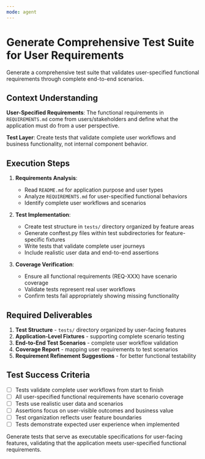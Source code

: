 ```yaml
---
mode: agent
---
```


# Generate Comprehensive Test Suite for User Requirements

Generate a comprehensive test suite that validates user-specified functional requirements through complete end-to-end scenarios.

## Context Understanding

**User-Specified Requirements**: The functional requirements in `REQUIREMENTS.md` come from users/stakeholders and define what the application must do from a user perspective.

**Test Layer**: Create tests that validate complete user workflows and business functionality, not internal component behavior.

## Execution Steps

1. **Requirements Analysis**:

   - Read `README.md` for application purpose and user types
   - Analyze `REQUIREMENTS.md` for user-specified functional behaviors
   - Identify complete user workflows and scenarios

2. **Test Implementation**:

   - Create test structure in `tests/` directory organized by feature areas
   - Generate conftest.py files within test subdirectories for feature-specific fixtures
   - Write tests that validate complete user journeys
   - Include realistic user data and end-to-end assertions

3. **Coverage Verification**:
   - Ensure all functional requirements (REQ-XXX) have scenario coverage
   - Validate tests represent real user workflows
   - Confirm tests fail appropriately showing missing functionality

## Required Deliverables

1. **Test Structure** - `tests/` directory organized by user-facing features
2. **Application-Level Fixtures** - supporting complete scenario testing
3. **End-to-End Test Scenarios** - complete user workflow validation
4. **Coverage Report** - mapping user requirements to test scenarios
5. **Requirement Refinement Suggestions** - for better functional testability

## Test Success Criteria

- [ ] Tests validate complete user workflows from start to finish
- [ ] All user-specified functional requirements have scenario coverage
- [ ] Tests use realistic user data and scenarios
- [ ] Assertions focus on user-visible outcomes and business value
- [ ] Test organization reflects user feature boundaries
- [ ] Tests demonstrate expected user experience when implemented

Generate tests that serve as executable specifications for user-facing features, validating that the application meets user-specified functional requirements.
